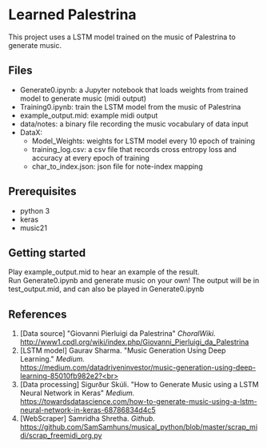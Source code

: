 # Learned Palestrina
This project uses a LSTM model trained on the music of Palestrina to generate music.

## Files
* Generate0.ipynb: a Jupyter notebook that loads weights from trained model to generate music (midi output)
* Training0.ipynb: train the LSTM model from the music of Palestrina
* example_output.mid: example midi output
* data/notes: a binary file recording the music vocabulary of data input
* DataX:
  * Model_Weights: weights for LSTM model every 10 epoch of training
  * training_log.csv: a csv file that records cross entropy loss and accuracy at every epoch of training
  * char_to_index.json: json file for note-index mapping
  
## Prerequisites
* python 3
* keras
* music21

## Getting started
Play example_output.mid to hear an example of the result.<br>
Run Generate0.ipynb and generate music on your own! The output will be in test_output.mid, and can also be played in Generate0.ipynb

## References
1. [Data source] "Giovanni Pierluigi da Palestrina" *ChoralWiki.* 
    <br>http://www1.cpdl.org/wiki/index.php/Giovanni_Pierluigi_da_Palestrina <br>
2. [LSTM model] Gaurav Sharma. "Music Generation Using Deep Learning." *Medium.*
    <br>https://medium.com/datadriveninvestor/music-generation-using-deep-learning-85010fb982e2?<br>
3. [Data processing] Sigurður Skúli. "How to Generate Music using a LSTM Neural Network in Keras" *Medium.*
    <br>https://towardsdatascience.com/how-to-generate-music-using-a-lstm-neural-network-in-keras-68786834d4c5<br>
4. [WebScraper] Samridha Shretha. *Github.*
    <br>https://github.com/SamSamhuns/musical_python/blob/master/scrap_midi/scrap_freemidi_org.py<br>
